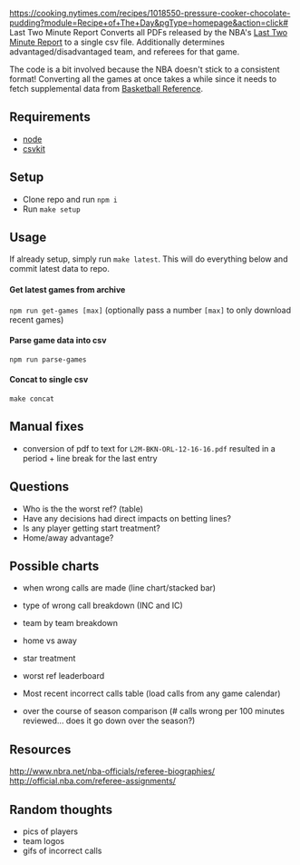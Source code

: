 https://cooking.nytimes.com/recipes/1018550-pressure-cooker-chocolate-pudding?module=Recipe+of+The+Day&pgType=homepage&action=click# Last Two Minute Report
Converts all PDFs released by the NBA's [Last Two Minute Report](http://official.nba.com/nba-last-two-minute-reports-archive/) to a single csv file. Additionally determines advantaged/disadvantaged team, and referees for that game.

The code is a bit involved because the NBA doesn't stick to a consistent format! Converting all the games at once takes a while since it needs to fetch supplemental data from [Basketball Reference](https://basketball-reference.com).

## Requirements
* [node](https://node.js.org)
* [csvkit](https://csvkit.readthedocs.org)

## Setup
* Clone repo and run `npm i`
* Run `make setup`

## Usage

If already setup, simply run `make latest`. This will do everything below and commit latest data to repo.

#### Get latest games from archive
`npm run get-games [max]` (optionally pass a number `[max]` to only download recent games)

#### Parse game data into csv
`npm run parse-games`

#### Concat to single csv
`make concat`

## Manual fixes
* conversion of pdf to text for `L2M-BKN-ORL-12-16-16.pdf` resulted in a period + line break for the last entry

## Questions
* Who is the the worst ref? (table)
* Have any decisions had direct impacts on betting lines?
* Is any player getting start treatment?
* Home/away advantage?

## Possible charts
* when wrong calls are made (line chart/stacked bar)
* type of wrong call breakdown (INC and IC)
* team by team breakdown
* home vs away
* star treatment
* worst ref leaderboard
* Most recent incorrect calls table (load calls from any game calendar)

* over the course of season comparison (# calls wrong per 100 minutes reviewed... does it go down over the season?)

## Resources
http://www.nbra.net/nba-officials/referee-biographies/
http://official.nba.com/referee-assignments/


## Random thoughts
* pics of players
* team logos
* gifs of incorrect calls